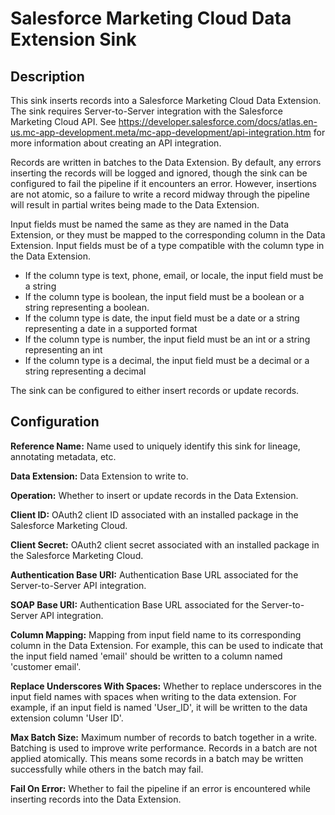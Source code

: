 # Salesforce Marketing Cloud Data Extension Sink


Description
-----------
This sink inserts records into a Salesforce Marketing Cloud Data Extension.
The sink requires Server-to-Server integration with the Salesforce Marketing Cloud API. See
https://developer.salesforce.com/docs/atlas.en-us.mc-app-development.meta/mc-app-development/api-integration.htm
for more information about creating an API integration.

Records are written in batches to the Data Extension. By default, any errors inserting the
records will be logged and ignored, though the sink can be configured to fail the pipeline if
it encounters an error. However, insertions are not atomic, so a failure to write a record
midway through the pipeline will result in partial writes being made to the Data Extension.

Input fields must be named the same as they are named in the Data Extension, or they must
be mapped to the corresponding column in the Data Extension.
Input fields must be of a type compatible with the column type in the Data Extension.

  - If the column type is text, phone, email, or locale, the input field must be a string
  - If the column type is boolean, the input field must be a boolean or a string representing a boolean.
  - If the column type is date, the input field must be a date or a string representing a date in a supported format
  - If the column type is number, the input field must be an int or a string representing an int
  - If the column type is a decimal, the input field must be a decimal or a string representing a decimal

The sink can be configured to either insert records or update records.

Configuration
-------------

**Reference Name:** Name used to uniquely identify this sink for lineage, annotating metadata, etc.

**Data Extension:** Data Extension to write to.

**Operation:** Whether to insert or update records in the Data Extension.

**Client ID:** OAuth2 client ID associated with an installed package in the Salesforce Marketing Cloud.

**Client Secret:** OAuth2 client secret associated with an installed package in the Salesforce Marketing Cloud.

**Authentication Base URI:** Authentication Base URL associated for the Server-to-Server API integration.

**SOAP Base URI:** Authentication Base URL associated for the Server-to-Server API integration.

**Column Mapping:** Mapping from input field name to its corresponding column in the Data Extension.
For example, this can be used to indicate that the input field named 'email' should be written to
a column named 'customer email'.

**Replace Underscores With Spaces:** Whether to replace underscores in the input field names with spaces
when writing to the data extension. For example, if an input field is named 'User_ID', it will be written
to the data extension column 'User ID'.

**Max Batch Size:** Maximum number of records to batch together in a write. Batching is used to improve
write performance. Records in a batch are not applied atomically. This means some records in a batch
may be written successfully while others in the batch may fail.

**Fail On Error:** Whether to fail the pipeline if an error is encountered while inserting records into
the Data Extension.
